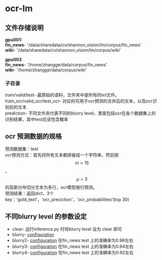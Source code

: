# ocr-lm

## 文件存储说明

**gpu001:**  
**fin_news**- '/data/sharedata/cv/shannon_vision/lm/corpus/fin_news'  
**wiki**- '/data/sharedata/cv/shannon_vision/lm/corpus/wiki'  

**gpu003**  
**fin_news**- '/home/zhangge/data/corpus/fin_news'  
**wiki**- '/home/zhangge/data/corpus/wiki'  

### 子目录
train/valid/test- 最原始的语料，文件夹中是所有的txt文件。  
train_ocr/valid_ocr/test_ocr- 对应的可用于ocr预测的合并后的文本，以及ocr识别后的文本  
prediction- 不同文件夹代表不同的blurry level，里面包括ocr在各个数据集上的识别结果，其中test应该包含概率  

## ocr 预测数据的规格
预测数据集：test  
ocr预测方式：首先将所有文本都拼接成一个字符串，然后按 $$m=15$$ ， $$\mu=3$$ 的高斯分布切分文本为多行，ocr模型按行预测。  
预测结果：返回dict，3个key：'gold_text'，'ocr_preciction'，'ocr_probabilities'(top 30)  


## 不同blurry level 的参数设定
* clear- 运行inference.py 时将blurry level 设为 clear 即可  
* blurry- [configuration](./config/blurry.py)   
* blurry2- [configuration](./config/blurry2.py) 在fin_news test 上的准确率为0.96左右  
* blurry3- [configuration]() 在fin_news test 上的准确率为0.94左右  
* blurry4- [configuration]() 在fin_news test 上的准确率为0.92左右  
